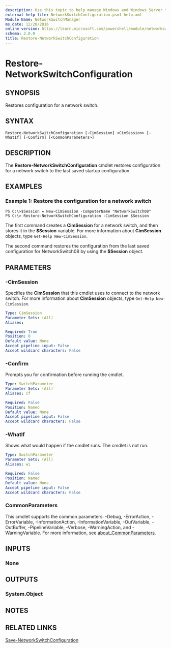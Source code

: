 ```yaml
---
description: Use this topic to help manage Windows and Windows Server technologies with Windows PowerShell.
external help file: NetworkSwitchConfiguration.psm1-help.xml
Module Name: NetworkSwitchManager
ms.date: 12/20/2016
online version: https://learn.microsoft.com/powershell/module/networkswitchmanager/restore-networkswitchconfiguration?view=windowsserver2022-ps&wt.mc_id=ps-gethelp
schema: 2.0.0
title: Restore-NetworkSwitchConfiguration
---
```


# Restore-NetworkSwitchConfiguration

## SYNOPSIS
Restores configuration for a network switch.

## SYNTAX

```
Restore-NetworkSwitchConfiguration [-CimSession] <CimSession> [-WhatIf] [-Confirm] [<CommonParameters>]
```

## DESCRIPTION
The **Restore-NetworkSwitchConfiguration** cmdlet restores configuration for a network switch to the last saved startup configuration.

## EXAMPLES

### Example 1: Restore the configuration for a network switch
```
PS C:\>$Session = New-CimSession -ComputerName "NetworkSwitch08"
PS C:\> Restore-NetworkSwitchConfiguration -CimSession $Session
```

The first command creates a **CimSession** for a network switch, and then stores it in the **$Session** variable.
For more information about **CimSession** objects, type `Get-Help New-CimSession`.

The second command restores the configuration from the last saved configuration for NetworkSwitch08 by using the **$Session** object.

## PARAMETERS

### -CimSession
Specifies the **CimSession** that this cmdlet uses to connect to the network switch.
For more information about **CimSession** objects, type `Get-Help New-CimSession`.

```yaml
Type: CimSession
Parameter Sets: (All)
Aliases: 

Required: True
Position: 0
Default value: None
Accept pipeline input: False
Accept wildcard characters: False
```

### -Confirm
Prompts you for confirmation before running the cmdlet.

```yaml
Type: SwitchParameter
Parameter Sets: (All)
Aliases: cf

Required: False
Position: Named
Default value: None
Accept pipeline input: False
Accept wildcard characters: False
```

### -WhatIf
Shows what would happen if the cmdlet runs. The cmdlet is not run.

```yaml
Type: SwitchParameter
Parameter Sets: (All)
Aliases: wi

Required: False
Position: Named
Default value: None
Accept pipeline input: False
Accept wildcard characters: False
```

### CommonParameters
This cmdlet supports the common parameters: -Debug, -ErrorAction, -ErrorVariable, -InformationAction, -InformationVariable, -OutVariable, -OutBuffer, -PipelineVariable, -Verbose, -WarningAction, and -WarningVariable. For more information, see [about_CommonParameters](https://go.microsoft.com/fwlink/?LinkID=113216).

## INPUTS

### None

## OUTPUTS

### System.Object
## NOTES

## RELATED LINKS

[Save-NetworkSwitchConfiguration](./Save-NetworkSwitchConfiguration.md)

